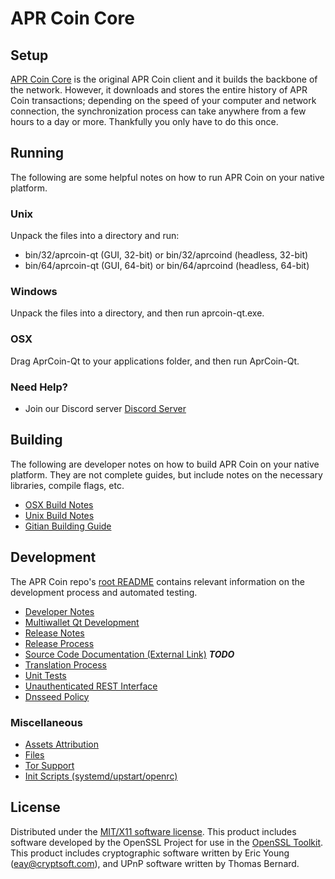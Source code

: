 APR Coin Core
=====================

Setup
---------------------
[APR Coin Core](http://apr-coin.com) is the original APR Coin client and it builds the backbone of the network. However, it downloads and stores the entire history of APR Coin transactions; depending on the speed of your computer and network connection, the synchronization process can take anywhere from a few hours to a day or more. Thankfully you only have to do this once.

Running
---------------------
The following are some helpful notes on how to run APR Coin on your native platform.

### Unix

Unpack the files into a directory and run:

- bin/32/aprcoin-qt (GUI, 32-bit) or bin/32/aprcoind (headless, 32-bit)
- bin/64/aprcoin-qt (GUI, 64-bit) or bin/64/aprcoind (headless, 64-bit)

### Windows

Unpack the files into a directory, and then run aprcoin-qt.exe.

### OSX

Drag AprCoin-Qt to your applications folder, and then run AprCoin-Qt.

### Need Help?

* Join our Discord server [Discord Server](https://discord.apr-coin.com)

Building
---------------------
The following are developer notes on how to build APR Coin on your native platform. They are not complete guides, but include notes on the necessary libraries, compile flags, etc.

- [OSX Build Notes](build-osx.md)
- [Unix Build Notes](build-unix.md)
- [Gitian Building Guide](gitian-building.md)

Development
---------------------
The APR Coin repo's [root README](https://github.com/aprcoin/aprcoin/blob/master/README.md) contains relevant information on the development process and automated testing.

- [Developer Notes](developer-notes.md)
- [Multiwallet Qt Development](multiwallet-qt.md)
- [Release Notes](release-notes.md)
- [Release Process](release-process.md)
- [Source Code Documentation (External Link)](https://dev.visucore.com/bitcoin/doxygen/) ***TODO***
- [Translation Process](translation_process.md)
- [Unit Tests](unit-tests.md)
- [Unauthenticated REST Interface](REST-interface.md)
- [Dnsseed Policy](dnsseed-policy.md)

### Miscellaneous
- [Assets Attribution](assets-attribution.md)
- [Files](files.md)
- [Tor Support](tor.md)
- [Init Scripts (systemd/upstart/openrc)](init.md)

License
---------------------
Distributed under the [MIT/X11 software license](http://www.opensource.org/licenses/mit-license.php).
This product includes software developed by the OpenSSL Project for use in the [OpenSSL Toolkit](https://www.openssl.org/). This product includes
cryptographic software written by Eric Young ([eay@cryptsoft.com](mailto:eay@cryptsoft.com)), and UPnP software written by Thomas Bernard.
